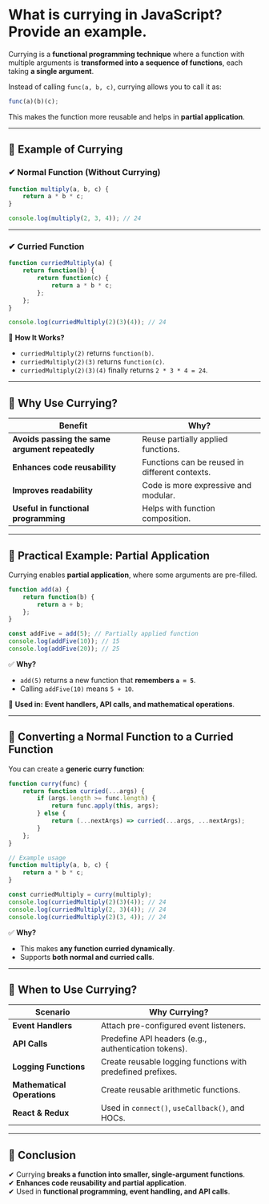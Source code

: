 # What is currying in JavaScript? Provide an example.

Currying is a **functional programming technique** where a function with multiple arguments is **transformed into a sequence of functions**, each taking **a single argument**.

Instead of calling `func(a, b, c)`, currying allows you to call it as:
```javascript
func(a)(b)(c);
```

This makes the function more reusable and helps in **partial application**.

---

## **🔹 Example of Currying**  

### **✔ Normal Function (Without Currying)**
```javascript
function multiply(a, b, c) {
    return a * b * c;
}

console.log(multiply(2, 3, 4)); // 24
```

---

### **✔ Curried Function**
```javascript
function curriedMultiply(a) {
    return function(b) {
        return function(c) {
            return a * b * c;
        };
    };
}

console.log(curriedMultiply(2)(3)(4)); // 24
```

📌 **How It Works?**  
- `curriedMultiply(2)` returns `function(b)`.
- `curriedMultiply(2)(3)` returns `function(c)`.
- `curriedMultiply(2)(3)(4)` finally returns `2 * 3 * 4 = 24`.

---

## **🔹 Why Use Currying?**
| **Benefit**                | **Why?** |
|----------------------------|---------|
| **Avoids passing the same argument repeatedly** | Reuse partially applied functions. |
| **Enhances code reusability** | Functions can be reused in different contexts. |
| **Improves readability** | Code is more expressive and modular. |
| **Useful in functional programming** | Helps with function composition. |

---

## **🔹 Practical Example: Partial Application**
Currying enables **partial application**, where some arguments are pre-filled.

```javascript
function add(a) {
    return function(b) {
        return a + b;
    };
}

const addFive = add(5); // Partially applied function
console.log(addFive(10)); // 15
console.log(addFive(20)); // 25
```
✅ **Why?**  
- `add(5)` returns a new function that **remembers `a = 5`**.
- Calling `addFive(10)` means `5 + 10`.

📌 **Used in:** **Event handlers, API calls, and mathematical operations**.

---

## **🔹 Converting a Normal Function to a Curried Function**
You can create a **generic curry function**:

```javascript
function curry(func) {
    return function curried(...args) {
        if (args.length >= func.length) {
            return func.apply(this, args);
        } else {
            return (...nextArgs) => curried(...args, ...nextArgs);
        }
    };
}

// Example usage
function multiply(a, b, c) {
    return a * b * c;
}

const curriedMultiply = curry(multiply);
console.log(curriedMultiply(2)(3)(4)); // 24
console.log(curriedMultiply(2, 3)(4)); // 24
console.log(curriedMultiply(2)(3, 4)); // 24
```
✅ **Why?**  
- This makes **any function curried dynamically**.
- Supports **both normal and curried calls**.

---

## **🔹 When to Use Currying?**
| **Scenario** | **Why Currying?** |
|-------------|-----------------|
| **Event Handlers** | Attach pre-configured event listeners. |
| **API Calls** | Predefine API headers (e.g., authentication tokens). |
| **Logging Functions** | Create reusable logging functions with predefined prefixes. |
| **Mathematical Operations** | Create reusable arithmetic functions. |
| **React & Redux** | Used in `connect()`, `useCallback()`, and HOCs. |

---

## **🔹 Conclusion**
✔ Currying **breaks a function into smaller, single-argument functions**.  
✔ **Enhances code reusability and partial application**.  
✔ Used in **functional programming, event handling, and API calls**.  
